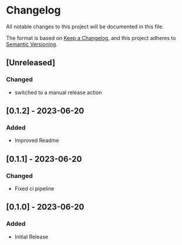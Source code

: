 # Changelog

All notable changes to this project will be documented in this file.

The format is based on [Keep a Changelog](https://keepachangelog.com/en/1.0.0/),
and this project adheres to [Semantic Versioning](https://semver.org/spec/v2.0.0.html).

## [Unreleased]

### Changed

- switched to a manual release action

## [0.1.2] - 2023-06-20

### Added

- Improved Readme

## [0.1.1] - 2023-06-20

### Changed

- Fixed ci pipeline

## [0.1.0] - 2023-06-20

### Added

- Initial Release
